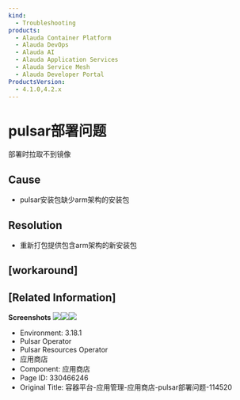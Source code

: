 ```yaml
---
kind:
  - Troubleshooting
products:
  - Alauda Container Platform
  - Alauda DevOps
  - Alauda AI
  - Alauda Application Services
  - Alauda Service Mesh
  - Alauda Developer Portal
ProductsVersion:
  - 4.1.0,4.2.x
---
```

<!-- A type of document that involves encountering a fault, diagnosing it, performing root cause analysis, and providing solutions. -->

# pulsar部署问题

部署时拉取不到镜像

## Cause
- pulsar安装包缺少arm架构的安装包

## Resolution
- 重新打包提供包含arm架构的新安装包

## [workaround]

## [Related Information]
**Screenshots**
![](assets/rong-qi-ping-tai-ying-yong-guan-li-ying-yong-shang-dian-pulsarbu-shu-wen-ti-1145/1754448723_99781_81a662_pulsar%25E9%2583%25A8%25E7%25BD%25B2%25E9%2597%25AE%25E9%25A2%25982_1.png)![](assets/rong-qi-ping-tai-ying-yong-guan-li-ying-yong-shang-dian-pulsarbu-shu-wen-ti-1145/1754448724_99781_4fa68b_pulsar%25E9%2583%25A8%25E7%25BD%25B2%25E9%2597%25AE%25E9%25A2%25981_1.png)![](assets/rong-qi-ping-tai-ying-yong-guan-li-ying-yong-shang-dian-pulsarbu-shu-wen-ti-1145/1754448724_99781_3d8136_pulsar%25E9%2583%25A8%25E7%25BD%25B2%25E9%2597%25AE%25E9%25A2%25983_1.png)
- Environment: 3.18.1
- Pulsar Operator
- Pulsar Resources Operator
- 应用商店
- Component: 应用商店
- Page ID: 330466246
- Original Title: 容器平台-应用管理-应用商店-pulsar部署问题-114520
